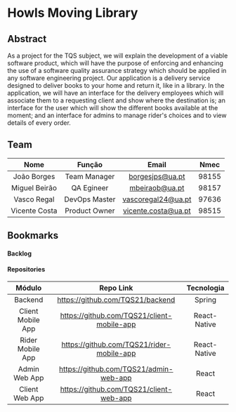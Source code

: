 # Howls Moving Library

## Abstract

As a project for the TQS subject, we will explain the development of a viable software product, which will have the purpose of enforcing and enhancing the use of a software quality assurance strategy which should be applied in any software engineering project. Our application is a delivery service designed to deliver books to your home and return it, like in a library. In the application, we will have an interface for the delivery employees which will associate them to a requesting client and show where the destination is; an interface for the user which will show the different books available at the moment; and an interface for admins to manage rider's choices and to view details of every order.

## Team

| Nome | Função | Email | Nmec |
| :---: | :---: | :---: | :---: |
| João Borges | Team Manager | borgesjps@ua.pt | 98155 |
| Miguel Beirão | QA Egineer | mbeiraob@ua.pt | 98157 |
| Vasco Regal | DevOps Master | vascoregal24@ua.pt | 97636 |
| Vicente Costa | Product Owner | vicente.costa@ua.pt | 98515 |

## Bookmarks

#### Backlog

#### Repositories

| Módulo | Repo Link | Tecnologia |
| :---: | :---: | :---: |
| Backend | https://github.com/TQS21/backend | Spring |
| Client Mobile App | https://github.com/TQS21/client-mobile-app | React-Native |
| Rider Mobile App | https://github.com/TQS21/rider-mobile-app | React-Native |
| Admin Web App | https://github.com/TQS21/admin-web-app | React |
| Client Web App | https://github.com/TQS21/client-web-app | React |

